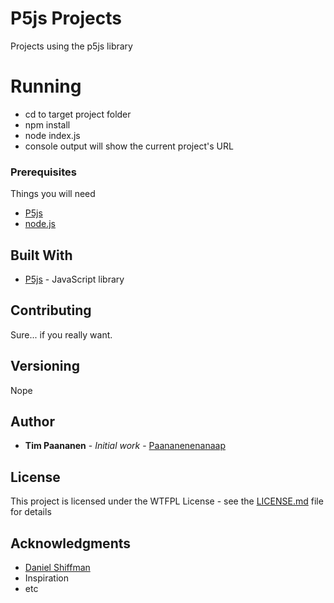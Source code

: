 # P5js Projects
Projects using the p5js library

# Running
* cd to target project folder
* npm install
* node index.js
* console output will show the current project's URL

### Prerequisites

Things you will need

* [P5js](http://p5js.org/)
* [node.js](http://nodejs.org/)

## Built With

* [P5js](http://p5js.org/) - JavaScript library

## Contributing

Sure... if you really want.

## Versioning

Nope

## Author

* **Tim Paananen** - *Initial work* - [Paananenenanaap](https://github.com/paananen/)


## License

This project is licensed under the WTFPL License - see the [LICENSE.md](LICENSE.md) file for details

## Acknowledgments

* [Daniel Shiffman](https://github.com/shiffman)
* Inspiration
* etc

